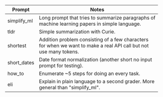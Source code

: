 Prompt | Notes
---|---
simplify_ml | Long prompt that tries to summarize paragraphs of machine learning papers in simple language. 
tldr | Simple summarization with Curie. 
shortest | Addition problem consisting of a few characters for when we want to make a real API call but not use many tokens.
short_dates | Date format normalization (another short no input prompt for testing).
how_to | Enumerate ~5 steps for doing an every task.
eli | Explain in plain language to a second grader. More general than "simplify_ml".
